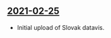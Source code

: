 ## [2021-02-25](https://github.com/faktaoklimatu/graphics/blob/e223fbb17e4471bf77f6d82582e374ca0c7c3d55/data-visualization/climate-indicators/world/schema-of-climate-change/sk-schema-klimatickej-zmeny.ai)

- Initial upload of Slovak datavis.

